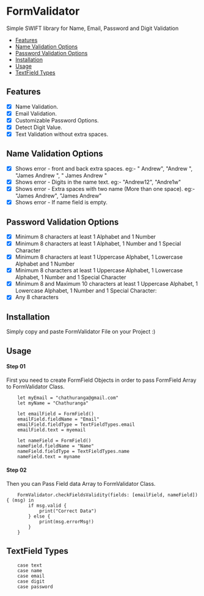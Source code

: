 # FormValidator
Simple SWIFT library for Name, Email, Password and Digit Validation

- [Features](#features)
- [Name Validation Options](#name-validation-options)
- [Password Validation Options](#password-validation-options)
- [Installation](#installation)
- [Usage](#usage)
- [TextField Types](#textFieldTypes)

## Features

- [x] Name Validation.
- [x] Email Validation.
- [x] Customizable Password Options.
- [x] Detect Digit Value.
- [x] Text Validation without extra spaces.

## Name Validation Options

- [x] Shows error -  front and back extra spaces. eg:- "  Andrew", "Andrew  ", "James Andrew   ", "  James Andrew   "
- [x] Shows error -  Digits in the name text. eg:- "Andrew12", "Andre1w"
- [x] Shows error -  Extra spaces with two name (More than one space). eg:- "James   Andrew", "James    Andrew"
- [x] Shows error -  If name field is empty.

## Password Validation Options

- [x] Minimum 8 characters at least 1 Alphabet and 1 Number
- [x] Minimum 8 characters at least 1 Alphabet, 1 Number and 1 Special Character
- [x] Minimum 8 characters at least 1 Uppercase Alphabet, 1 Lowercase Alphabet and 1 Number
- [x] Minimum 8 characters at least 1 Uppercase Alphabet, 1 Lowercase Alphabet, 1 Number and 1 Special Character
- [x] Minimum 8 and Maximum 10 characters at least 1 Uppercase Alphabet, 1 Lowercase Alphabet, 1 Number and 1 Special Character:
- [x] Any 8 characters

## Installation

Simply copy and paste FormValidator File on your Project :)

## Usage

#### Step 01

First you need to create FormField Objects in order to pass FormField Array to FormValidator Class.

```
    let myEmail = "chathuranga@gmail.com"
    let myName = "Chathuranga"
    
    let emailField = FormField()
    emailField.fieldName = "Email"
    emailField.fieldType = TextFieldTypes.email
    emailField.text = myemail

    let nameField = FormField()
    nameField.fieldName = "Name"
    nameField.fieldType = TextFieldTypes.name
    nameField.text = myname

```

#### Step 02

Then you can Pass Field data Array to FormValidator Class.

```
    FormValidator.checkFieldsValidity(fields: [emailField, nameField]) { (msg) in
        if msg.valid {
            print("Correct Data")
        } else {
            print(msg.errorMsg!)
        }
    }

```

## TextField Types

```
    case text 
    case name
    case email
    case digit
    case password
    
 ```


